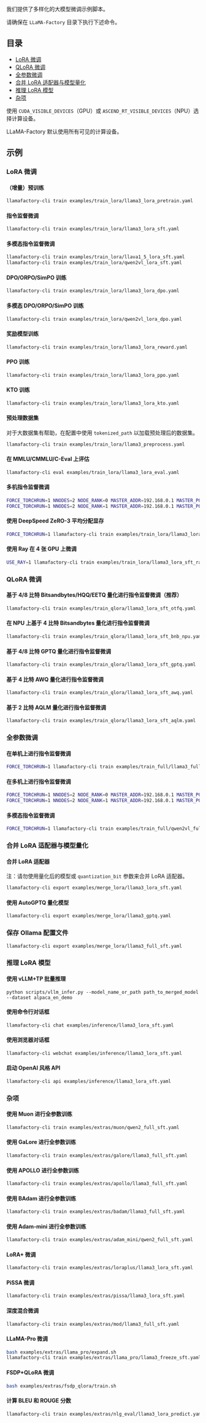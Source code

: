 我们提供了多样化的大模型微调示例脚本。

请确保在 `LLaMA-Factory` 目录下执行下述命令。

## 目录

- [LoRA 微调](#lora-微调)
- [QLoRA 微调](#qlora-微调)
- [全参数微调](#全参数微调)
- [合并 LoRA 适配器与模型量化](#合并-lora-适配器与模型量化)
- [推理 LoRA 模型](#推理-lora-模型)
- [杂项](#杂项)

使用 `CUDA_VISIBLE_DEVICES`（GPU）或 `ASCEND_RT_VISIBLE_DEVICES`（NPU）选择计算设备。

LLaMA-Factory 默认使用所有可见的计算设备。

## 示例

### LoRA 微调

#### （增量）预训练

```bash
llamafactory-cli train examples/train_lora/llama3_lora_pretrain.yaml
```

#### 指令监督微调

```bash
llamafactory-cli train examples/train_lora/llama3_lora_sft.yaml
```

#### 多模态指令监督微调

```bash
llamafactory-cli train examples/train_lora/llava1_5_lora_sft.yaml
llamafactory-cli train examples/train_lora/qwen2vl_lora_sft.yaml
```

#### DPO/ORPO/SimPO 训练

```bash
llamafactory-cli train examples/train_lora/llama3_lora_dpo.yaml
```

#### 多模态 DPO/ORPO/SimPO 训练

```bash
llamafactory-cli train examples/train_lora/qwen2vl_lora_dpo.yaml
```

#### 奖励模型训练

```bash
llamafactory-cli train examples/train_lora/llama3_lora_reward.yaml
```

#### PPO 训练

```bash
llamafactory-cli train examples/train_lora/llama3_lora_ppo.yaml
```

#### KTO 训练

```bash
llamafactory-cli train examples/train_lora/llama3_lora_kto.yaml
```

#### 预处理数据集

对于大数据集有帮助，在配置中使用 `tokenized_path` 以加载预处理后的数据集。

```bash
llamafactory-cli train examples/train_lora/llama3_preprocess.yaml
```

#### 在 MMLU/CMMLU/C-Eval 上评估

```bash
llamafactory-cli eval examples/train_lora/llama3_lora_eval.yaml
```

#### 多机指令监督微调

```bash
FORCE_TORCHRUN=1 NNODES=2 NODE_RANK=0 MASTER_ADDR=192.168.0.1 MASTER_PORT=29500 llamafactory-cli train examples/train_lora/llama3_lora_sft.yaml
FORCE_TORCHRUN=1 NNODES=2 NODE_RANK=1 MASTER_ADDR=192.168.0.1 MASTER_PORT=29500 llamafactory-cli train examples/train_lora/llama3_lora_sft.yaml
```

#### 使用 DeepSpeed ZeRO-3 平均分配显存

```bash
FORCE_TORCHRUN=1 llamafactory-cli train examples/train_lora/llama3_lora_sft_ds3.yaml
```

#### 使用 Ray 在 4 张 GPU 上微调

```bash
USE_RAY=1 llamafactory-cli train examples/train_lora/llama3_lora_sft_ray.yaml
```

### QLoRA 微调

#### 基于 4/8 比特 Bitsandbytes/HQQ/EETQ 量化进行指令监督微调（推荐）

```bash
llamafactory-cli train examples/train_qlora/llama3_lora_sft_otfq.yaml
```

#### 在 NPU 上基于 4 比特 Bitsandbytes 量化进行指令监督微调

```bash
llamafactory-cli train examples/train_qlora/llama3_lora_sft_bnb_npu.yaml
```

#### 基于 4/8 比特 GPTQ 量化进行指令监督微调

```bash
llamafactory-cli train examples/train_qlora/llama3_lora_sft_gptq.yaml
```

#### 基于 4 比特 AWQ 量化进行指令监督微调

```bash
llamafactory-cli train examples/train_qlora/llama3_lora_sft_awq.yaml
```

#### 基于 2 比特 AQLM 量化进行指令监督微调

```bash
llamafactory-cli train examples/train_qlora/llama3_lora_sft_aqlm.yaml
```

### 全参数微调

#### 在单机上进行指令监督微调

```bash
FORCE_TORCHRUN=1 llamafactory-cli train examples/train_full/llama3_full_sft.yaml
```

#### 在多机上进行指令监督微调

```bash
FORCE_TORCHRUN=1 NNODES=2 NODE_RANK=0 MASTER_ADDR=192.168.0.1 MASTER_PORT=29500 llamafactory-cli train examples/train_full/llama3_full_sft.yaml
FORCE_TORCHRUN=1 NNODES=2 NODE_RANK=1 MASTER_ADDR=192.168.0.1 MASTER_PORT=29500 llamafactory-cli train examples/train_full/llama3_full_sft.yaml
```

#### 多模态指令监督微调

```bash
FORCE_TORCHRUN=1 llamafactory-cli train examples/train_full/qwen2vl_full_sft.yaml
```

### 合并 LoRA 适配器与模型量化

#### 合并 LoRA 适配器

注：请勿使用量化后的模型或 `quantization_bit` 参数来合并 LoRA 适配器。

```bash
llamafactory-cli export examples/merge_lora/llama3_lora_sft.yaml
```

#### 使用 AutoGPTQ 量化模型

```bash
llamafactory-cli export examples/merge_lora/llama3_gptq.yaml
```

### 保存 Ollama 配置文件

```bash
llamafactory-cli export examples/merge_lora/llama3_full_sft.yaml
```

### 推理 LoRA 模型

#### 使用 vLLM+TP 批量推理

```
python scripts/vllm_infer.py --model_name_or_path path_to_merged_model --dataset alpaca_en_demo
```

#### 使用命令行对话框

```bash
llamafactory-cli chat examples/inference/llama3_lora_sft.yaml
```

#### 使用浏览器对话框

```bash
llamafactory-cli webchat examples/inference/llama3_lora_sft.yaml
```

#### 启动 OpenAI 风格 API

```bash
llamafactory-cli api examples/inference/llama3_lora_sft.yaml
```

### 杂项

#### 使用 Muon 进行全参数训练

```bash
llamafactory-cli train examples/extras/muon/qwen2_full_sft.yaml
```

#### 使用 GaLore 进行全参数训练

```bash
llamafactory-cli train examples/extras/galore/llama3_full_sft.yaml
```

#### 使用 APOLLO 进行全参数训练

```bash
llamafactory-cli train examples/extras/apollo/llama3_full_sft.yaml
```

#### 使用 BAdam 进行全参数训练

```bash
llamafactory-cli train examples/extras/badam/llama3_full_sft.yaml
```

#### 使用 Adam-mini 进行全参数训练

```bash
llamafactory-cli train examples/extras/adam_mini/qwen2_full_sft.yaml
```

#### LoRA+ 微调

```bash
llamafactory-cli train examples/extras/loraplus/llama3_lora_sft.yaml
```

#### PiSSA 微调

```bash
llamafactory-cli train examples/extras/pissa/llama3_lora_sft.yaml
```

#### 深度混合微调

```bash
llamafactory-cli train examples/extras/mod/llama3_full_sft.yaml
```

#### LLaMA-Pro 微调

```bash
bash examples/extras/llama_pro/expand.sh
llamafactory-cli train examples/extras/llama_pro/llama3_freeze_sft.yaml
```

#### FSDP+QLoRA 微调

```bash
bash examples/extras/fsdp_qlora/train.sh
```

#### 计算 BLEU 和 ROUGE 分数

```bash
llamafactory-cli train examples/extras/nlg_eval/llama3_lora_predict.yaml
```
